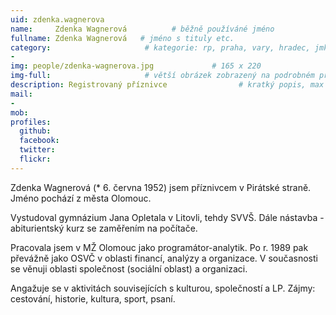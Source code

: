 ```yaml
---
uid: zdenka.wagnerova
name:     Zdenka Wagnerová          # běžně používáné jméno
fullname: Zdenka Wagnerová   # jméno s tituly etc.
category:                     # kategorie: rp, praha, vary, hradec, jmk, senat
- 
img: people/zdenka-wagnerova.jpg             # 165 x 220
img-full:                     # větší obrázek zobrazený na podrobném profilu
description: Registrovaný příznivce                # kratký popis, max 160 znaků
mail:
- 
mob:         
profiles:
  github:
  facebook:       
  twitter:        
  flickr:       
---
```

Zdenka Wagnerová (* 6. června 1952) jsem příznivcem v Pirátské straně. Jméno pochází z města Olomouc.

Vystudoval gymnázium Jana Opletala v Litovli, tehdy SVVŠ. Dále nástavba - abiturientský kurz se zaměřením na počítače.

Pracovala jsem v MŽ Olomouc jako programátor-analytik. Po r. 1989 pak převážně jako OSVČ v oblasti financí, analýzy a organizace. V současnosti se věnuji oblasti společnost (sociální oblast) a organizaci.

Angažuje se v aktivitách souvisejících s kulturou, společností a LP. Zájmy: cestování, historie, kultura, sport, psaní.